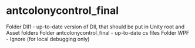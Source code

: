 # antcolonycontrol_final
Folder Dll1 - up-to-date version of Dll, that should be put in Unity root and Asset folders
Folder antcolonycontrol_final - up-to-date cs files
Folder WPF - Ignore (for local debugging only)
